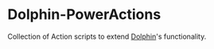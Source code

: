 # Dolphin-PowerActions
Collection of Action scripts to extend [Dolphin](https://github.com/KDE/dolphin)'s functionality.
